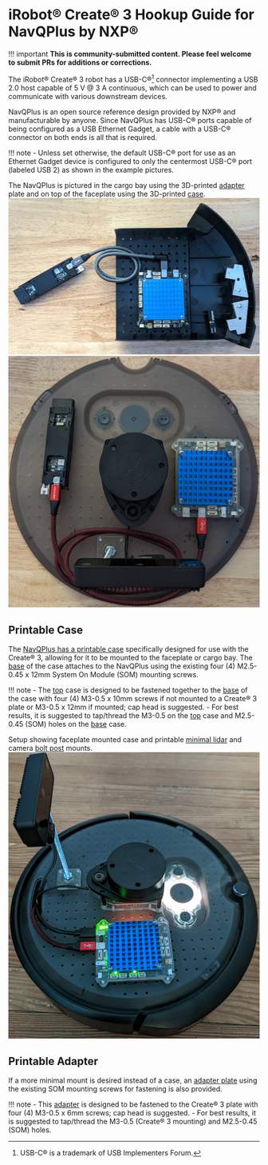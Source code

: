 # iRobot® Create® 3 Hookup Guide for NavQPlus by NXP®

!!! important
    **This is community-submitted content. Please feel welcome to submit PRs for additions or corrections.**

The iRobot® Create® 3 robot has a USB-C®[^1] connector implementing a USB 2.0 host capable of 5 V @ 3 A continuous, which can be used to power and communicate with various downstream devices.

NavQPlus is an open source reference design provided by NXP® and manufacturable by anyone.
Since NavQPlus has USB-C® ports capable of being configured as a USB Ethernet Gadget, a cable with a USB-C® connector on both ends is all that is required.

!!! note
    - Unless set otherwise, the default USB-C® port for use as an Ethernet Gadget device is configured to only the centermost USB-C® port (labeled USB 2) as shown in the example pictures.

The NavQPlus is pictured in the cargo bay using the 3D-printed [adapter](../print_compute/#adapter-plate) plate and on top of the faceplate using the 3D-printed [case](../print_compute/#navqplus-by-nxp).
![Hookup diagram for NavQPlus with adapter mount in cargo bay](data/hookup_navqplus_adapter_mount_bay.jpg "NavQPlus in Cargo Bay")
![Hookup diagram for NavQPlus with case on faceplate](data/hookup_navqplus_case_faceplate.jpg "NavQPlus on Faceplate")


## Printable Case
The [NavQPlus has a printable case](../print_compute/#navqplus-by-nxp) specifically designed for use with the Create® 3, allowing for it to be mounted to the faceplate or cargo bay.
The [base](../print_compute/#case-base) of the case attaches to the NavQPlus using the existing four (4) M2.5-0.45 x 12mm System On Module (SOM) mounting screws.

!!! note
    - The [top](../print_compute/#case-top) case is designed to be fastened together to the [base](../print_compute/#case-base) of the case with four (4) M3-0.5 x 10mm screws if not mounted to a Create® 3 plate or M3-0.5 x 12mm if mounted; cap head is suggested.
    - For best results, it is suggested to tap/thread the M3-0.5 on the [top](../print_compute/#case-top) case and M2.5-0.45 (SOM) holes on the [base](../print_compute/#case-base) case.


Setup showing faceplate mounted case and printable [minimal lidar](../print_sensor_mounts/#rplidar-a1-minimal-mount) and camera [bolt post](../print_generic/#bolt-post-mount) mounts.
![Sensor faceplate hookup example.](data/navqplus_case_sensors.jpg "NavQPlus with sensors on Faceplate")


## Printable Adapter
If a more minimal mount is desired instead of a case, an [adapter plate](../print_compute/#adapter-plate) using the existing SOM mounting screws for fastening is also provided.

!!! note
    - This [adapter](../print_compute/#adapter-plate) is designed to be fastened to the Create® 3 plate with four (4) M3-0.5 x 6mm screws; cap head is suggested.
    - For best results, it is suggested to tap/thread the M3-0.5 (Create® 3 mounting) and M2.5-0.45 (SOM) holes.


[^1]: USB-C® is a trademark of USB Implementers Forum.
[^2]: All other trademarks mentioned are the property of their respective owners.
